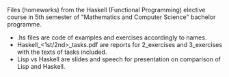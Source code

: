 Files (homeworks) from the Haskell (Functional Programming) elective course in 5th semester of "Mathematics and Computer Science" bachelor programme.

- .hs files are code of examples and exercises accordingly to names. 
- Haskell_<1st/2nd>\_tasks.pdf are reports for 2_exercises and 3_exercises with the texts of tasks included.
- Lisp vs Haskell are slides and speech for presentation on comparison of Lisp and Haskell.
